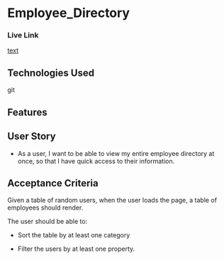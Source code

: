 # Employee_Directory

### Live Link 
[text](https://link)

## Technologies Used
git 
## Features

## User Story
* As a user, 
I want to be able to view my entire employee directory at once, 
so that 
I have quick access to their information.

## Acceptance Criteria

Given a table of random users, when the user loads the page, a table of employees 
should render. 

The user should be able to:

  * Sort the table by at least one category

  * Filter the users by at least one property.